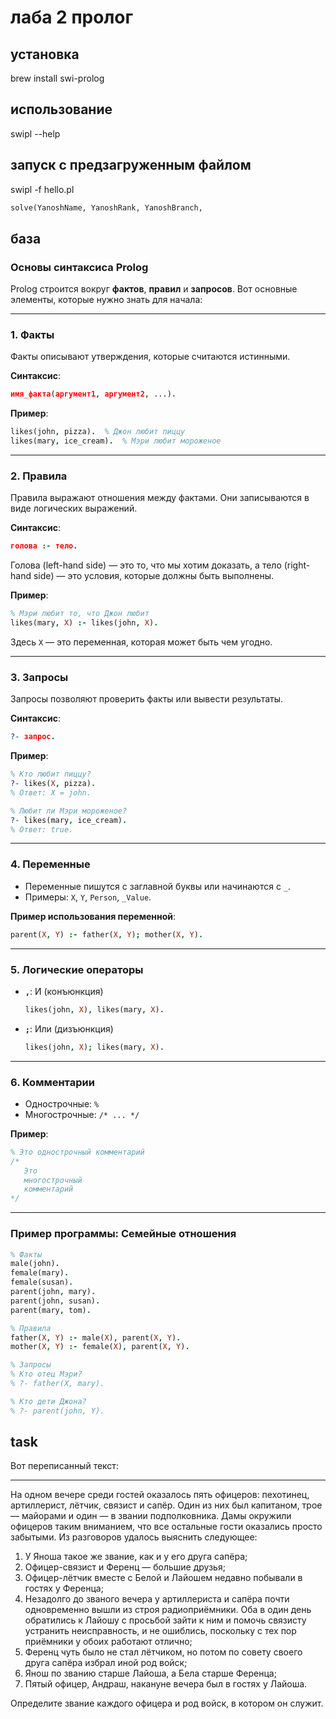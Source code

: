 # лаба 2 пролог

## установка

brew install swi-prolog

## использование

swipl --help

## запуск с предзагруженным файлом

swipl -f hello.pl

```pl
solve(YanoshName, YanoshRank, YanoshBranch,                                                                                                                FerencName, FerencRank, FerencBranch,                                                                                                                BelaName, BelaRank, BelaBranch,                                                                                                                      LaioshName, LaioshRank, LaioshBranch,                                                                                                                AndrashName, AndrashRank, AndrashBranch).
```

## база

### Основы синтаксиса Prolog

Prolog строится вокруг **фактов**, **правил** и **запросов**. Вот основные элементы, которые нужно знать для начала:

---

### 1. **Факты**

Факты описывают утверждения, которые считаются истинными.

**Синтаксис**:

```prolog
имя_факта(аргумент1, аргумент2, ...).
```

**Пример**:

```prolog
likes(john, pizza).  % Джон любит пиццу
likes(mary, ice_cream).  % Мэри любит мороженое
```

---

### 2. **Правила**

Правила выражают отношения между фактами. Они записываются в виде логических выражений.

**Синтаксис**:

```prolog
голова :- тело.
```

Голова (left-hand side) — это то, что мы хотим доказать, а тело (right-hand side) — это условия, которые должны быть выполнены.

**Пример**:

```prolog
% Мэри любит то, что Джон любит
likes(mary, X) :- likes(john, X).
```

Здесь `X` — это переменная, которая может быть чем угодно.

---

### 3. **Запросы**

Запросы позволяют проверить факты или вывести результаты.

**Синтаксис**:

```prolog
?- запрос.
```

**Пример**:

```prolog
% Кто любит пиццу?
?- likes(X, pizza).
% Ответ: X = john.

% Любит ли Мэри мороженое?
?- likes(mary, ice_cream).
% Ответ: true.
```

---

### 4. **Переменные**

- Переменные пишутся с заглавной буквы или начинаются с `_`.
- Примеры: `X`, `Y`, `Person`, `_Value`.

**Пример использования переменной**:

```prolog
parent(X, Y) :- father(X, Y); mother(X, Y).
```

---

### 5. **Логические операторы**

- **`,`**: И (конъюнкция)
  ```prolog
  likes(john, X), likes(mary, X).
  ```
- **`;`**: Или (дизъюнкция)
  ```prolog
  likes(john, X); likes(mary, X).
  ```

---

### 6. **Комментарии**

- Однострочные: `%`
- Многострочные: `/* ... */`

**Пример**:

```prolog
% Это однострочный комментарий
/*
   Это
   многострочный
   комментарий
*/
```

---

### Пример программы: Семейные отношения

```prolog
% Факты
male(john).
female(mary).
female(susan).
parent(john, mary).
parent(john, susan).
parent(mary, tom).

% Правила
father(X, Y) :- male(X), parent(X, Y).
mother(X, Y) :- female(X), parent(X, Y).

% Запросы
% Кто отец Мэри?
% ?- father(X, mary).

% Кто дети Джона?
% ?- parent(john, Y).
```

## task

Вот переписанный текст:

---

На одном вечере среди гостей оказалось пять офицеров: пехотинец, артиллерист, лётчик, связист и сапёр. Один из них был капитаном, трое — майорами и один — в звании подполковника. Дамы окружили офицеров таким вниманием, что все остальные гости оказались просто забытыми. Из разговоров удалось выяснить следующее:

1. У Яноша такое же звание, как и у его друга сапёра;
2. Офицер-связист и Ференц — большие друзья;
3. Офицер-лётчик вместе с Белой и Лайошем недавно побывали в гостях у Ференца;
4. Незадолго до званого вечера у артиллериста и сапёра почти одновременно вышли из строя радиоприёмники. Оба в один день обратились к Лайошу с просьбой зайти к ним и помочь связисту устранить неисправность, и не ошиблись, поскольку с тех пор приёмники у обоих работают отлично;
5. Ференц чуть было не стал лётчиком, но потом по совету своего друга сапёра избрал иной род войск;
6. Янош по званию старше Лайоша, а Бела старше Ференца;
7. Пятый офицер, Андраш, накануне вечера был в гостях у Лайоша.

Определите звание каждого офицера и род войск, в котором он служит.
